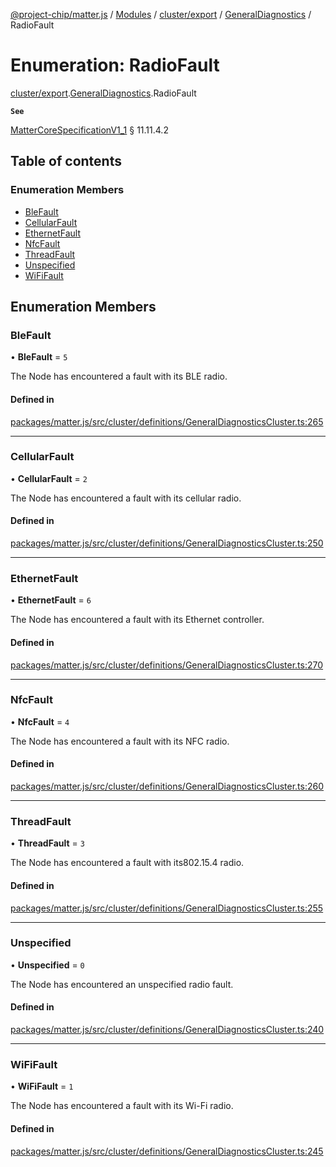 [@project-chip/matter.js](../README.md) / [Modules](../modules.md) / [cluster/export](../modules/cluster_export.md) / [GeneralDiagnostics](../modules/cluster_export.GeneralDiagnostics.md) / RadioFault

# Enumeration: RadioFault

[cluster/export](../modules/cluster_export.md).[GeneralDiagnostics](../modules/cluster_export.GeneralDiagnostics.md).RadioFault

**`See`**

[MatterCoreSpecificationV1_1](../interfaces/spec_export.MatterCoreSpecificationV1_1.md) § 11.11.4.2

## Table of contents

### Enumeration Members

- [BleFault](cluster_export.GeneralDiagnostics.RadioFault.md#blefault)
- [CellularFault](cluster_export.GeneralDiagnostics.RadioFault.md#cellularfault)
- [EthernetFault](cluster_export.GeneralDiagnostics.RadioFault.md#ethernetfault)
- [NfcFault](cluster_export.GeneralDiagnostics.RadioFault.md#nfcfault)
- [ThreadFault](cluster_export.GeneralDiagnostics.RadioFault.md#threadfault)
- [Unspecified](cluster_export.GeneralDiagnostics.RadioFault.md#unspecified)
- [WiFiFault](cluster_export.GeneralDiagnostics.RadioFault.md#wififault)

## Enumeration Members

### BleFault

• **BleFault** = ``5``

The Node has encountered a fault with its BLE radio.

#### Defined in

[packages/matter.js/src/cluster/definitions/GeneralDiagnosticsCluster.ts:265](https://github.com/project-chip/matter.js/blob/c15b1068/packages/matter.js/src/cluster/definitions/GeneralDiagnosticsCluster.ts#L265)

___

### CellularFault

• **CellularFault** = ``2``

The Node has encountered a fault with its cellular radio.

#### Defined in

[packages/matter.js/src/cluster/definitions/GeneralDiagnosticsCluster.ts:250](https://github.com/project-chip/matter.js/blob/c15b1068/packages/matter.js/src/cluster/definitions/GeneralDiagnosticsCluster.ts#L250)

___

### EthernetFault

• **EthernetFault** = ``6``

The Node has encountered a fault with its Ethernet controller.

#### Defined in

[packages/matter.js/src/cluster/definitions/GeneralDiagnosticsCluster.ts:270](https://github.com/project-chip/matter.js/blob/c15b1068/packages/matter.js/src/cluster/definitions/GeneralDiagnosticsCluster.ts#L270)

___

### NfcFault

• **NfcFault** = ``4``

The Node has encountered a fault with its NFC radio.

#### Defined in

[packages/matter.js/src/cluster/definitions/GeneralDiagnosticsCluster.ts:260](https://github.com/project-chip/matter.js/blob/c15b1068/packages/matter.js/src/cluster/definitions/GeneralDiagnosticsCluster.ts#L260)

___

### ThreadFault

• **ThreadFault** = ``3``

The Node has encountered a fault with its802.15.4 radio.

#### Defined in

[packages/matter.js/src/cluster/definitions/GeneralDiagnosticsCluster.ts:255](https://github.com/project-chip/matter.js/blob/c15b1068/packages/matter.js/src/cluster/definitions/GeneralDiagnosticsCluster.ts#L255)

___

### Unspecified

• **Unspecified** = ``0``

The Node has encountered an unspecified radio fault.

#### Defined in

[packages/matter.js/src/cluster/definitions/GeneralDiagnosticsCluster.ts:240](https://github.com/project-chip/matter.js/blob/c15b1068/packages/matter.js/src/cluster/definitions/GeneralDiagnosticsCluster.ts#L240)

___

### WiFiFault

• **WiFiFault** = ``1``

The Node has encountered a fault with its Wi-Fi radio.

#### Defined in

[packages/matter.js/src/cluster/definitions/GeneralDiagnosticsCluster.ts:245](https://github.com/project-chip/matter.js/blob/c15b1068/packages/matter.js/src/cluster/definitions/GeneralDiagnosticsCluster.ts#L245)
